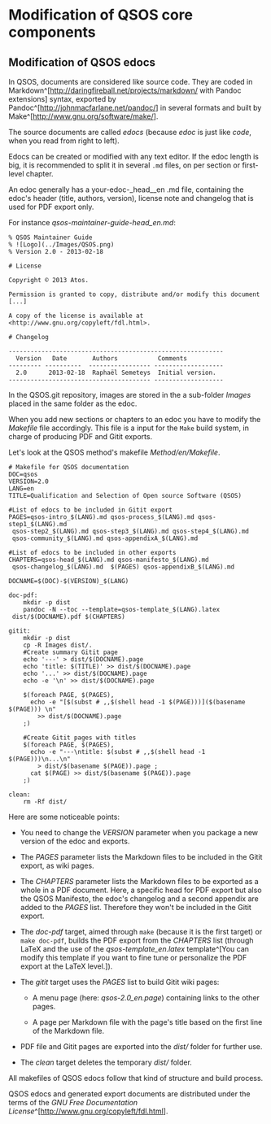 # Modification of QSOS core components

## Modification of QSOS edocs

In QSOS, documents are considered like source code. They are coded in Markdown^[<http://daringfireball.net/projects/markdown/> with Pandoc extensions] syntax, exported by Pandoc^[<http://johnmacfarlane.net/pandoc/>] in several formats and built by Make^[<http://www.gnu.org/software/make/>]. 

The source documents are called _edocs_ (because _edoc_ is just like _code_, when you read from right to left).

Edocs can be created or modified with any text editor. If the edoc length is big, it is recommended to split it in several `.md` files, on per section or first-level chapter.

An edoc generally has a your-edoc-_head__en .md file, containing the edoc's header (title, authors, version), license note and changelog that is used for PDF export only.

For instance _qsos-maintainer-guide-head_en.md_:

~~~{.Mandoc .numberLines}
% QSOS Maintainer Guide
% ![Logo](../Images/QSOS.png)
% Version 2.0 - 2013-02-18

# License

Copyright © 2013 Atos.

Permission is granted to copy, distribute and/or modify this document [...]

A copy of the license is available at <http://www.gnu.org/copyleft/fdl.html>.

# Changelog

-----------------------------------------------------------
  Version   Date       Authors           Comments
--------- ----------  ----------------- -------------------
  2.0      2013-02-18  Raphaël Semeteys  Initial version.
--------------------------------------- -------------------
~~~
    
In the QSOS.git repository, images are stored in the a sub-folder _Images_ placed in the same folder as the edoc.

When you add new sections or chapters to an edoc you have to modify the _Makefile_ file accordingly. This file is a input for the `Make` build system, in charge of producing PDF and Gitit exports. 

Let's look at the QSOS method's makefile _Method/en/Makefile_.

~~~{.Makefile .numberLines}
# Makefile for QSOS documentation
DOC=qsos
VERSION=2.0
LANG=en
TITLE=Qualification and Selection of Open source Software (QSOS)

#List of edocs to be included in Gitit export
PAGES=qsos-intro_$(LANG).md qsos-process_$(LANG).md qsos-step1_$(LANG).md
 qsos-step2_$(LANG).md qsos-step3_$(LANG).md qsos-step4_$(LANG).md
 qsos-community_$(LANG).md qsos-appendixA_$(LANG).md

#List of edocs to be included in other exports
CHAPTERS=qsos-head_$(LANG).md qsos-manifesto_$(LANG).md
 qsos-changelog_$(LANG).md  $(PAGES) qsos-appendixB_$(LANG).md

DOCNAME=$(DOC)-$(VERSION)_$(LANG)

doc-pdf:
	mkdir -p dist
	pandoc -N --toc --template=qsos-template_$(LANG).latex 
 dist/$(DOCNAME).pdf $(CHAPTERS)

gitit:
	mkdir -p dist
	cp -R Images dist/.
	#Create summary Gitit page
	echo '---' > dist/$(DOCNAME).page
	echo 'title: $(TITLE)' >> dist/$(DOCNAME).page
	echo '...' >> dist/$(DOCNAME).page
	echo -e '\n' >> dist/$(DOCNAME).page

	$(foreach PAGE, $(PAGES), 
	  echo -e "[$(subst # ,,$(shell head -1 $(PAGE)))]($(basename $(PAGE))) \n" 
	    >> dist/$(DOCNAME).page 
	;)

	#Create Gitit pages with titles
	$(foreach PAGE, $(PAGES), 
	  echo -e "---\ntitle: $(subst # ,,$(shell head -1 $(PAGE)))\n...\n" 
	    > dist/$(basename $(PAGE)).page ; 
	  cat $(PAGE) >> dist/$(basename $(PAGE)).page 
	;)

clean:
	rm -Rf dist/
~~~

Here are some noticeable points:

* You need to change the _VERSION_ parameter when you package a new version of the edoc and exports.

* The _PAGES_ parameter lists the Markdown files to be included in the Gitit export, as wiki pages.

* The _CHAPTERS_ parameter lists the Markdown files to be exported as a whole in a PDF document. Here, a specific head for PDF export but also the QSOS Manifesto, the edoc's changelog and a second appendix are added to the _PAGES_ list. Therefore they won't be included in the Gitit export.

* The _doc-pdf_ target, aimed through `make` (because it is the first target) or `make doc-pdf`, builds the PDF export from the _CHAPTERS_ list (through LaTeX and the use of the  _qsos-template_en.latex_ template^[You can modify this template if you want to fine tune or personalize the PDF export at the LaTeX level.]).

* The _gitit_ target uses the _PAGES_ list to build Gitit wiki pages:

    + A menu page (here: _qsos-2.0_en.page_) containing links to the other pages.

    + A page per Markdown file with the page's title based on the first line of the Markdown file.

* PDF file and Gitit pages are exported into the _dist/_ folder for further use.

* The _clean_ target deletes the temporary _dist/_ folder.

All makefiles of QSOS edocs follow that kind of structure and build process. 

QSOS edocs and generated export documents are distributed under the terms of the _GNU Free Documentation License_^[<http://www.gnu.org/copyleft/fdl.html>].
